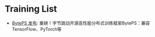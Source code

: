 # Training List

- [BytePS 发布](https://mp.weixin.qq.com/s/Uih8JaRCaeD38o9AoovRmA): 重磅！字节跳动开源高性能分布式训练框架BytePS：兼容TensorFlow、PyTorch等